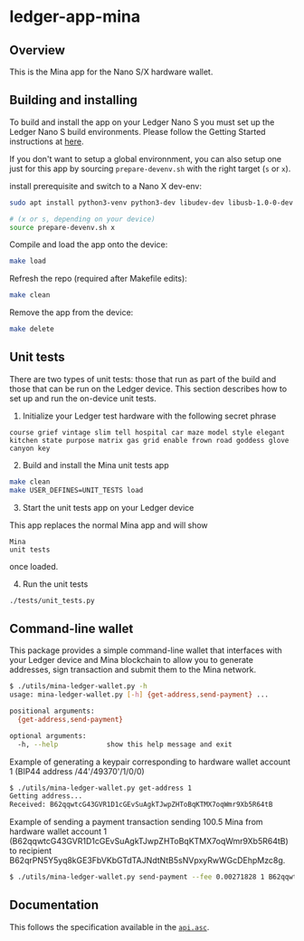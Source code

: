 # ledger-app-mina

## Overview
This is the Mina app for the Nano S/X hardware wallet.

## Building and installing
To build and install the app on your Ledger Nano S you must set up the Ledger Nano S build environments. Please follow the Getting Started instructions at [here](https://ledger.readthedocs.io/en/latest/userspace/getting_started.html).

If you don't want to setup a global environnment, you can also setup one just for this app by sourcing `prepare-devenv.sh` with the right target (`s` or `x`).

install prerequisite and switch to a Nano X dev-env:

```bash
sudo apt install python3-venv python3-dev libudev-dev libusb-1.0-0-dev

# (x or s, depending on your device)
source prepare-devenv.sh x
```

Compile and load the app onto the device:
```bash
make load
```

Refresh the repo (required after Makefile edits):
```bash
make clean
```

Remove the app from the device:
```bash
make delete
```

## Unit tests

There are two types of unit tests: those that run as part of the build
and those that can be run on the Ledger device.  This section describes
how to set up and run the on-device unit tests.

1. Initialize your Ledger test hardware with the following secret phrase

```
course grief vintage slim tell hospital car maze model style elegant kitchen state purpose matrix gas grid enable frown road goddess glove canyon key
```

2. Build and install the Mina unit tests app

```bash
make clean
make USER_DEFINES=UNIT_TESTS load
```

3. Start the unit tests app on your Ledger device

This app replaces the normal Mina app and will show

```
Mina
unit tests
```

once loaded.

4. Run the unit tests

```bash
./tests/unit_tests.py
```

## Command-line wallet

This package provides a simple command-line wallet that interfaces
with your Ledger device and Mina blockchain to allow you to generate
addresses, sign transaction and submit them to the Mina network.

```bash
$ ./utils/mina-ledger-wallet.py -h
usage: mina-ledger-wallet.py [-h] {get-address,send-payment} ...

positional arguments:
  {get-address,send-payment}

optional arguments:
  -h, --help            show this help message and exit
```

Example of generating a keypair corresponding to hardware wallet account 1 (BIP44 address /44'/49370'/1/0/0)

```bash
$ ./utils/mina-ledger-wallet.py get-address 1
Getting address...
Received: B62qqwtcG43GVR1D1cGEvSuAgkTJwpZHToBqKTMX7oqWmr9Xb5R64tB
```

Example of sending a payment transaction sending 100.5 Mina from hardware wallet account 1 (B62qqwtcG43GVR1D1cGEvSuAgkTJwpZHToBqKTMX7oqWmr9Xb5R64tB) to recipient B62qrPN5Y5yq8kGE3FbVKbGTdTAJNdtNtB5sNVpxyRwWGcDEhpMzc8g.

```bash
$ ./utils/mina-ledger-wallet.py send-payment --fee 0.00271828 1 B62qqwtcG43GVR1D1cGEvSuAgkTJwpZHToBqKTMX7oqWmr9Xb5R64tB B62qrPN5Y5yq8kGE3FbVKbGTdTAJNdtNtB5sNVpxyRwWGcDEhpMzc8g 100.5
```

## Documentation
This follows the specification available in the [`api.asc`](https://github.com/LedgerHQ/ledger-app-boilerplate/blob/master/doc/api.asc).
